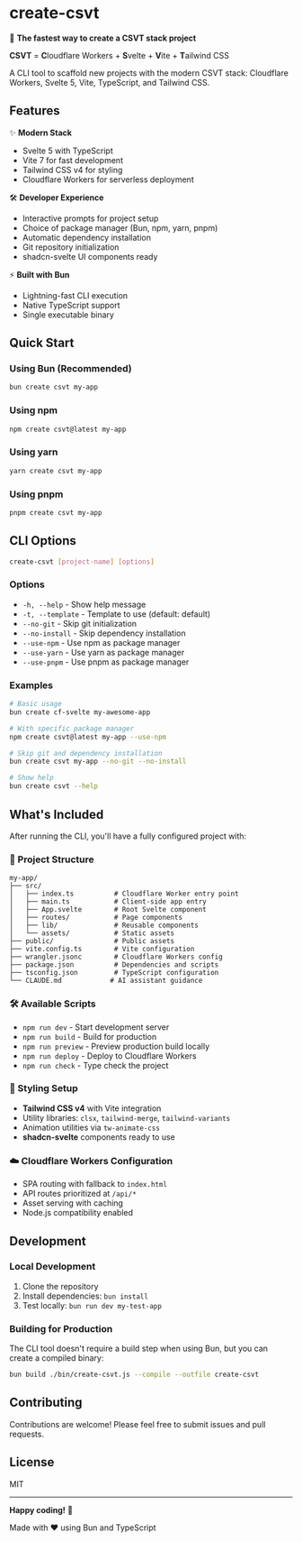 # create-csvt

🚀 **The fastest way to create a CSVT stack project**

**CSVT** = **C**loudflare Workers + **S**velte + **V**ite + **T**ailwind CSS

A CLI tool to scaffold new projects with the modern CSVT stack: Cloudflare Workers, Svelte 5, Vite, TypeScript, and Tailwind CSS.

## Features

✨ **Modern Stack**
- Svelte 5 with TypeScript
- Vite 7 for fast development
- Tailwind CSS v4 for styling
- Cloudflare Workers for serverless deployment

🛠️ **Developer Experience**
- Interactive prompts for project setup
- Choice of package manager (Bun, npm, yarn, pnpm)
- Automatic dependency installation
- Git repository initialization
- shadcn-svelte UI components ready

⚡ **Built with Bun**
- Lightning-fast CLI execution
- Native TypeScript support
- Single executable binary

## Quick Start

### Using Bun (Recommended)
```bash
bun create csvt my-app
```

### Using npm
```bash
npm create csvt@latest my-app
```

### Using yarn
```bash
yarn create csvt my-app
```

### Using pnpm
```bash
pnpm create csvt my-app
```

## CLI Options

```bash
create-csvt [project-name] [options]
```

### Options

- `-h, --help` - Show help message
- `-t, --template` - Template to use (default: default)
- `--no-git` - Skip git initialization
- `--no-install` - Skip dependency installation
- `--use-npm` - Use npm as package manager
- `--use-yarn` - Use yarn as package manager
- `--use-pnpm` - Use pnpm as package manager

### Examples

```bash
# Basic usage
bun create cf-svelte my-awesome-app

# With specific package manager
npm create csvt@latest my-app --use-npm

# Skip git and dependency installation
bun create csvt my-app --no-git --no-install

# Show help
bun create csvt --help
```

## What's Included

After running the CLI, you'll have a fully configured project with:

### 📁 Project Structure
```
my-app/
├── src/
│   ├── index.ts          # Cloudflare Worker entry point
│   ├── main.ts           # Client-side app entry
│   ├── App.svelte        # Root Svelte component
│   ├── routes/           # Page components
│   ├── lib/              # Reusable components
│   └── assets/           # Static assets
├── public/               # Public assets
├── vite.config.ts        # Vite configuration
├── wrangler.jsonc        # Cloudflare Workers config
├── package.json          # Dependencies and scripts
├── tsconfig.json         # TypeScript configuration
└── CLAUDE.md            # AI assistant guidance
```

### 🛠️ Available Scripts

- `npm run dev` - Start development server
- `npm run build` - Build for production
- `npm run preview` - Preview production build locally
- `npm run deploy` - Deploy to Cloudflare Workers
- `npm run check` - Type check the project

### 🎨 Styling Setup

- **Tailwind CSS v4** with Vite integration
- Utility libraries: `clsx`, `tailwind-merge`, `tailwind-variants`
- Animation utilities via `tw-animate-css`
- **shadcn-svelte** components ready to use

### ☁️ Cloudflare Workers Configuration

- SPA routing with fallback to `index.html`
- API routes prioritized at `/api/*`
- Asset serving with caching
- Node.js compatibility enabled

## Development

### Local Development

1. Clone the repository
2. Install dependencies: `bun install`
3. Test locally: `bun run dev my-test-app`

### Building for Production

The CLI tool doesn't require a build step when using Bun, but you can create a compiled binary:

```bash
bun build ./bin/create-csvt.js --compile --outfile create-csvt
```

## Contributing

Contributions are welcome! Please feel free to submit issues and pull requests.

## License

MIT

---

**Happy coding!** 🚀

Made with ❤️ using Bun and TypeScript
